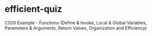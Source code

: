 # efficient-quiz
CS20 Example - Functions (Define &amp; Invoke, Local &amp; Global Variables, Parameters &amp; Arguments, Return Values, Organization and Efficiency)
